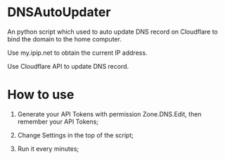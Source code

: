 # DNSAutoUpdater

An python script which used to auto update DNS record on Cloudflare to bind the domain to the home computer.

Use my.ipip.net to obtain the current IP address.

Use Cloudflare API to update DNS record.

# How to use

1. Generate your API Tokens with permission Zone.DNS.Edit, then remember your API Tokens;

2. Change Settings in the top of the script;

3. Run it every minutes;
